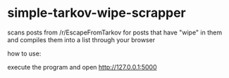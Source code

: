 # simple-tarkov-wipe-scrapper
scans posts from /r/EscapeFromTarkov for posts that have "wipe" in them and compiles them into a list through your browser

how to use:

execute the program and open http://127.0.0.1:5000
